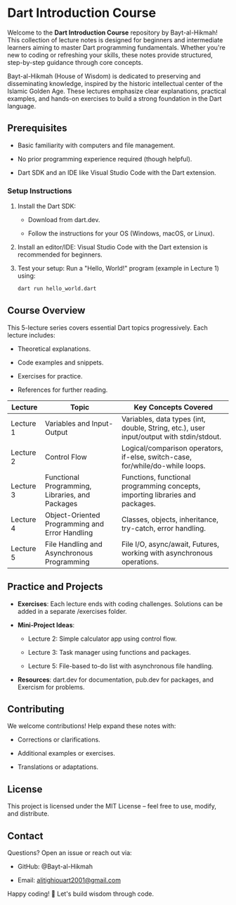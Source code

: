 # Dart Introduction Course

Welcome to the **Dart Introduction Course** repository by Bayt-al-Hikmah! This collection of lecture notes is designed for beginners and intermediate learners aiming to master Dart programming fundamentals. Whether you're new to coding or refreshing your skills, these notes provide structured, step-by-step guidance through core concepts.

Bayt-al-Hikmah (House of Wisdom) is dedicated to preserving and disseminating knowledge, inspired by the historic intellectual center of the Islamic Golden Age. These lectures emphasize clear explanations, practical examples, and hands-on exercises to build a strong foundation in the Dart language.

## Prerequisites

- Basic familiarity with computers and file management.
    
- No prior programming experience required (though helpful).
    
- Dart SDK and an IDE like Visual Studio Code with the Dart extension.
    

### Setup Instructions

1. Install the Dart SDK:
    
    - Download from dart.dev.
        
    - Follow the instructions for your OS (Windows, macOS, or Linux).
        
2. Install an editor/IDE: Visual Studio Code with the Dart extension is recommended for beginners.
    
3. Test your setup: Run a "Hello, World!" program (example in Lecture 1) using:
    
    ```bash
    dart run hello_world.dart
    ```
    

## Course Overview

This 5-lecture series covers essential Dart topics progressively. Each lecture includes:

- Theoretical explanations.
    
- Code examples and snippets.
    
- Exercises for practice.
    
- References for further reading.
    


| Lecture   | Topic                                           | Key Concepts Covered                                                                    |
| --------- | ----------------------------------------------- | --------------------------------------------------------------------------------------- |
| Lecture 1 | Variables and Input-Output                      | Variables, data types (int, double, String, etc.), user input/output with stdin/stdout. |
| Lecture 2 | Control Flow                                    | Logical/comparison operators, if-else, switch-case, for/while/do-while loops.           |
| Lecture 3 | Functional Programming, Libraries, and Packages | Functions, functional programming concepts, importing libraries and packages.           |
| Lecture 4 | Object-Oriented Programming and Error Handling  | Classes, objects, inheritance, try-catch, error handling.                               |
| Lecture 5 | File Handling and Asynchronous Programming      | File I/O, async/await, Futures, working with asynchronous operations.                   |


## Practice and Projects

- **Exercises**: Each lecture ends with coding challenges. Solutions can be added in a separate /exercises folder.
    
- **Mini-Project Ideas**:
    
    - Lecture 2: Simple calculator app using control flow.
        
    - Lecture 3: Task manager using functions and packages.
        
    - Lecture 5: File-based to-do list with asynchronous file handling.
        
- **Resources**: dart.dev for documentation, pub.dev for packages, and Exercism for problems.
    

## Contributing

We welcome contributions! Help expand these notes with:

- Corrections or clarifications.
    
- Additional examples or exercises.
    
- Translations or adaptations.
    


## License

This project is licensed under the MIT License – feel free to use, modify, and distribute.

## Contact

Questions? Open an issue or reach out via:

- GitHub: @Bayt-al-Hikmah
    
- Email: alitighiouart2001@gmail.com
    

Happy coding! 🚀 Let's build wisdom through code.
